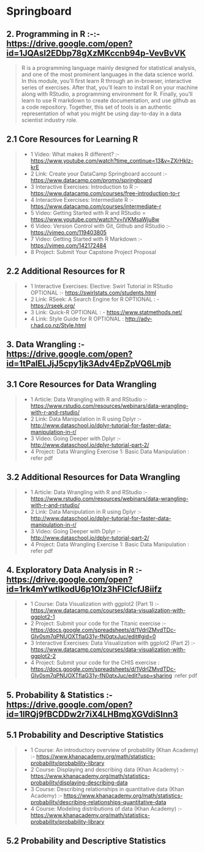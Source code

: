 # Springboard

## **2. Programming in R** :-:- https://drive.google.com/open?id=1JQAsI2EDbp78gXzMKccnb94p-VevBvVK
> R is a programming language mainly designed for statistical analysis, and one of the most prominent languages in the data science world. In this module, you’ll first learn R through an in-browser, interactive series of exercises. After that, you’ll learn to install R on your machine along with RStudio, a programming environment for R. Finally, you’ll learn to use R markdown to create documentation, and use github as a code repository.
> Together, this set of tools is an authentic representation of what you might be using day-to-day in a data scientist industry role.

## **2.1 Core Resources for Learning R**
   > - 1 Video: What makes R different? :- https://www.youtube.com/watch?time_continue=13&v=ZXrHkIz-krE
   > - 2 Link: Create your DataCamp Springboard account :- https://www.datacamp.com/promo/springboard    
   > - 3 Interactive Exercises: Introduction to R :- https://www.datacamp.com/courses/free-introduction-to-r
   > - 4 Interactive Exercises: Intermediate R :- https://www.datacamp.com/courses/intermediate-r
   > - 5 Video: Getting Started with R and RStudio = https://www.youtube.com/watch?v=lVKMsaWju8w
   > - 6 Video: Version Control with Git, Github and RStudio :- https://vimeo.com/119403805
   > - 7 Video: Getting Started with R Markdown :- https://vimeo.com/142172484
   > - 8 Project: Submit Your Capstone Project Proposal
        
## **2.2 Additional Resources for  R**  
   > - 1 Interactive Exercises: Elective: Swirl Tutorial in RStudio   OPTIONAL :- https://swirlstats.com/students.html
   > - 2 Link: RSeek: A Search Engine for R   OPTIONAL : - https://rseek.org/
   > - 3 Link: Quick-R   OPTIONAL : - https://www.statmethods.net/
   > - 4 Link: Style Guide for R   OPTIONAL : http://adv-r.had.co.nz/Style.html
   
   
## **3. Data Wrangling**  :- https://drive.google.com/open?id=1tPalELJjJ5cpy1jk3Adv4EpZpVQ6Lmjb

  ## **3.1 Core Resources for Data Wrangling**  
   > - 1 Article: Data Wrangling with R and RStudio :- https://www.rstudio.com/resources/webinars/data-wrangling-with-r-and-rstudio/
   > - 2 Link: Data Manipulation in R using Dplyr :- http://www.dataschool.io/dplyr-tutorial-for-faster-data-manipulation-in-r/
   > - 3 Video: Going Deeper with Dplyr :- http://www.dataschool.io/dplyr-tutorial-part-2/
   > - 4 Project: Data Wrangling Exercise 1: Basic Data Manipulation : refer pdf 
   
  ## **3.2 Additional Resources for Data Wrangling**  
   > - 1 Article: Data Wrangling with R and RStudio :- https://www.rstudio.com/resources/webinars/data-wrangling-with-r-and-rstudio/
   > - 2 Link: Data Manipulation in R using Dplyr :- http://www.dataschool.io/dplyr-tutorial-for-faster-data-manipulation-in-r/
   > - 3 Video: Going Deeper with Dplyr :- http://www.dataschool.io/dplyr-tutorial-part-2/
   > - 4 Project: Data Wrangling Exercise 1: Basic Data Manipulation : refer pdf 
   
## **4. Exploratory Data Analysis in R**  :-   https://drive.google.com/open?id=1rk4mYwtIkodU6p1Olz3hFIClcfJ8iifz
   > - 1 Course: Data Visualization with ggplot2 (Part 1) :- https://www.datacamp.com/courses/data-visualization-with-ggplot2-1
   > - 2 Project: Submit your code for the Titanic exercise :- https://docs.google.com/spreadsheets/d/1VdrlZMvdTDc-GIv0sm7qPNUOXTflaG31y-fN0qtxJuc/edit#gid=0
   > - 3 Interactive Exercises: Data Visualization with ggplot2 (Part 2) :- https://www.datacamp.com/courses/data-visualization-with-ggplot2-2
   > - 4 Project: Submit your code for the CHIS exercise : https://docs.google.com/spreadsheets/d/1VdrlZMvdTDc-GIv0sm7qPNUOXTflaG31y-fN0qtxJuc/edit?usp=sharing :refer pdf
   
   
## **5. Probability & Statistics** :- https://drive.google.com/open?id=1lRQj9fBCDDw2r7iX4LHBmgXGVdiSInn3
  ## **5.1 Probability and Descriptive Statistics** 
   > - 1 Course: An introductory overview of probability (Khan Academy) :- https://www.khanacademy.org/math/statistics-probability/probability-library
   > - 2 Course: Displaying and describing data (Khan Academy) :- https://www.khanacademy.org/math/statistics-probability/displaying-describing-data
   > - 3 Course: Describing relationships in quantitative data (Khan Academy) :- https://www.khanacademy.org/math/statistics-probability/describing-relationships-quantitative-data
   > - 4 Course: Modeling distributions of data (Khan Academy) :- https://www.khanacademy.org/math/statistics-probability/probability-library
   
  ## **5.2 Probability and Descriptive Statistics** 




   

   
